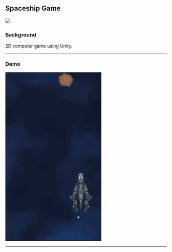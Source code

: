 ## Spaceship Game

<p align="left">
<img src="https://img.shields.io/badge/status-InProgress-yellow.svg">
</p>

### Background
2D computer game using Unity.

---

### Demo
<img src="img/SpaceshipGameDemo.gif" width=300>

---